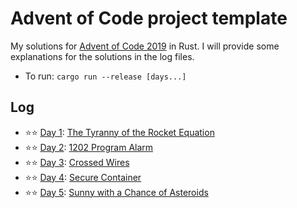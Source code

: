 # Advent of Code project template

My solutions for [Advent of Code 2019](https://adventofcode.com/2019) in Rust. I will provide some explanations for the solutions in the log files.

* To run: `cargo run --release [days...]`

## Log

* ⭐⭐ [Day 1](logs/day1.md): [The Tyranny of the Rocket Equation](https://adventofcode.com/2019/day/1)
* ⭐⭐ [Day 2](logs/day2.md): [1202 Program Alarm](https://adventofcode.com/2019/day/2)
* ⭐⭐ [Day 3](logs/day3.md): [Crossed Wires](https://adventofcode.com/2019/day/3)
* ⭐⭐ [Day 4](logs/day4.md): [Secure Container](https://adventofcode.com/2019/day/4)
* ⭐⭐ [Day 5](logs/day5.md): [Sunny with a Chance of Asteroids](https://adventofcode.com/2019/day/5)

